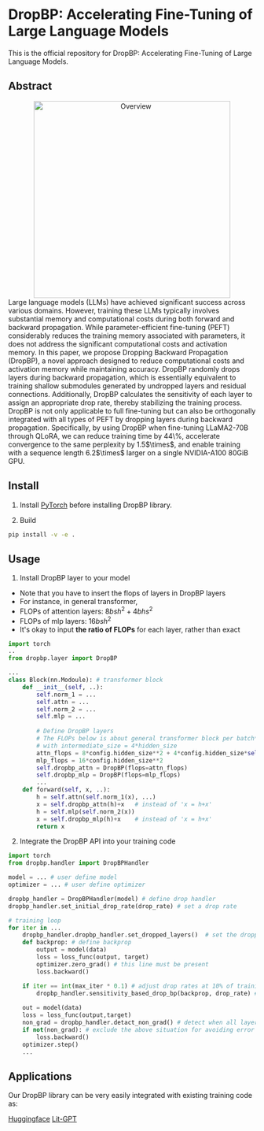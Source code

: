 # DropBP: Accelerating Fine-Tuning of Large Language Models
This is the official repository for DropBP: Accelerating Fine-Tuning of Large Language Models.

## Abstract
<div align="center">
    <img width="400" alt="Overview" src="https://github.com/WooSunghyeon/dropbp/assets/85105077/95bfa537-b4e6-4e84-88b6-a46c550fd39e">
</div>
Large language models (LLMs) have achieved significant success across various domains. However, training these LLMs typically involves substantial memory and computational costs during both forward and backward propagation. While parameter-efficient fine-tuning (PEFT) considerably reduces the training memory associated with parameters, it does not address the significant computational costs and activation memory. In this paper, we propose Dropping Backward Propagation (DropBP), a novel approach designed to reduce computational costs and activation memory while maintaining accuracy. DropBP randomly drops layers during backward propagation, which is essentially equivalent to training shallow submodules generated by undropped layers and residual connections. Additionally, DropBP calculates the sensitivity of each layer to assign an appropriate drop rate, thereby stabilizing the training process. DropBP is not only applicable to full fine-tuning but can also be orthogonally integrated with all types of PEFT by dropping layers during backward propagation. Specifically, by using DropBP when fine-tuning LLaMA2-70B through QLoRA, we can reduce training time by 44\%, accelerate convergence to the same perplexity by 1.5$\times$, and enable training with a sequence length 6.2$\times$ larger on a single NVIDIA-A100 80GiB GPU.

## Install
1. Install [PyTorch](https://pytorch.org/) before installing DropBP library.

2. Build
```bash
pip install -v -e .
```
## Usage

1. Install DropBP layer to your model
+ Note that you have to insert the flops of layers in DropBP layers
+ For instance, in general transformer,
+ FLOPs of attention layers: $8bsh^2+4bhs^2$
+ FLOPs of mlp layers: $16bsh^2$
+ It's okay to input **the ratio of FLOPs** for each layer, rather than exact

```python
import torch
..
from dropbp.layer import DropBP

...
class Block(nn.Modoule): # transformer block
    def __init__(self, ..):
        self.norm_1 = ...
        self.attn = ...
        self.norm_2 = ...
        self.mlp = ...
        
        # Define DropBP layers
        # The FLOPs below is about general transformer block per batch*seq
        # with intermediate_size = 4*hidden_size
        attn_flops = 8*config.hidden_size**2 + 4*config.hidden_size*self.sequence_length 
        mlp_flops = 16*config.hidden_size**2
        self.dropbp_attn = DropBP(flops=attn_flops)
        self.dropbp_mlp = DropBP(flops=mlp_flops)
        ...
    def forward(self, x, ..):
        h = self.attn(self.norm_1(x), ...)
        x = self.dropbp_attn(h)+x   # instead of 'x = h+x'  
        h = self.mlp(self.norm_2(x))
        x = self.dropbp_mlp(h)+x    # instead of 'x = h+x'    
        return x
```
2. Integrate the DropBP API into your training code
```python
import torch
from dropbp.handler import DropBPHandler

model = ... # user define model
optimizer = ... # user define optimizer

dropbp_handler = DropBPHandler(model) # define drop handler
dropbp_handler.set_initial_drop_rate(drop_rate) # set a drop rate

# training loop
for iter in ...
    dropbp_handler.dropbp_handler.set_dropped_layers()  # set the dropped layers for each iteration
    def backprop: # define backprop
        output = model(data)
        loss = loss_func(output, target)
        optimizer.zero_grad() # this line must be present
        loss.backward()

    if iter == int(max_iter * 0.1) # adjust drop rates at 10% of training process 
        dropbp_handler.sensitivity_based_drop_bp(backprop, drop_rate) # it automatically adjusts drop rates
    
    out = model(data)
    loss = loss_func(output,target)
    non_grad = dropbp_handler.detact_non_grad() # detect when all layers are dropped
    if not(non_grad): # exclude the above situation for avoiding error
        loss.backward()
    optimizer.step()
    ...
```

## Applications
Our DropBP library can be very easily integrated with existing training code as:

[Huggingface](https://github.com/viqpldem/dropbp/tree/main/huggingface)
[Lit-GPT](https://github.com/viqpldem/dropbp/tree/main/lit-gpt)
